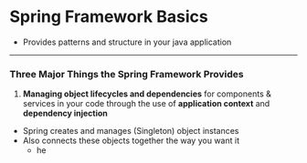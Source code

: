 # Spring Framework Basics

-  Provides patterns and structure in your java application

-------------------------

### Three Major Things the Spring Framework Provides

1)  **Managing object lifecycles and dependencies** for components & services in your code through the use of **application context** and **dependency injection**
-  Spring creates and manages (Singleton) object instances
  - Also connects these objects together the way you want it
    -  he
